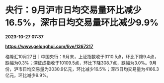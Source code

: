 # 央行：9月沪市日均交易量环比减少16.5%，深市日均交易量环比减少9.9%

**2023-10-27 07:37**

**https://www.gelonghui.com/live/1267217**

格隆汇10月27日｜中国央行：9月末，上证指数收于3110.5点，环比下降9.4点，跌幅为0.3%；深证成指收于10109.5点，环比下降308.7点，跌幅为3.0%。9月份，沪市日均交易量为3030.9亿元，环比减少16.5%；深市日均交易量为4166.3亿元，环比减少9.9%。